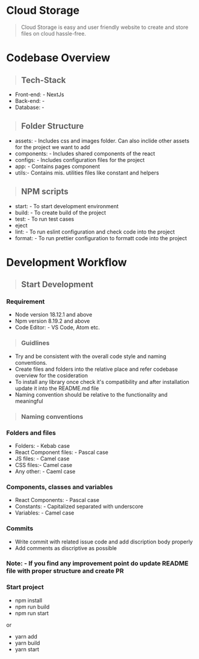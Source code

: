# Cloud Storage

> Cloud Storage is easy and user friendly website to create and store files on cloud hassle-free.

# Codebase Overview

> ## Tech-Stack

- Front-end: - NextJs
- Back-end: -
- Database: -

> ## Folder Structure

- assets: - Includes css and images folder. Can also inclide other assets for the project we want to add
- components: - Includes shared components of the react
- configs: - Includes configuration files for the project
- app: - Contains pages component
- utils:- Contains mis. utilities files like constant and helpers

> ## NPM scripts

- start: - To start development environment
- build: - To create build of the project
- test: - To run test cases
- eject
- lint: - To run eslint configuration and check code into the project
- format: - To run prettier configuration to formatt code into the project

# Development Workflow

> ## Start Development

### Requirement

- Node version 18.12.1 and above
- Npm version 8.19.2 and above
- Code Editor: - VS Code, Atom etc.

> ### Guidlines

- Try and be consistent with the overall code style and naming conventions.
- Create files and folders into the relative place and refer codebase overview for the cosideration
- To install any library once check it's compatibility and after installation update it into the README.md file
- Naming convention should be relative to the functionality and meaningful

> ### Naming conventions

### Folders and files

- Folders: - Kebab case
- React Component files: - Pascal case
- JS files: - Camel case
- CSS files:- Camel case
- Any other: - Caeml case

### Components, classes and variables

- React Components: - Pascal case
- Constants: - Capitalized separated with underscore
- Variables: - Camel case

### Commits

- Write commit with related issue code and add discription body properly
- Add comments as discriptive as possible

### Note: - If you find any improvement point do update README file with proper structure and create PR

### Start project

- npm install
- npm run build
- npm run start

or

- yarn add
- yarn build
- yarn start
